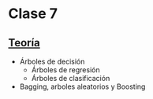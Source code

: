 # Clase 7

## [Teoría](teoria/clase7.pdf)

* Árboles de decisión
    * Árboles de regresión
    * Árboles de clasificación
* Bagging, arboles aleatorios y Boosting
